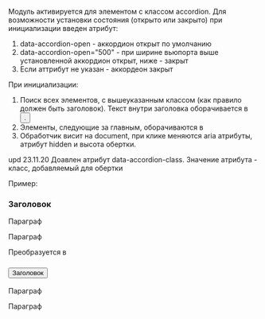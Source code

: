 Модуль активируется для элементом с классом accordion.
Для возможности установки состояния (открыто или закрыто) при инициализации введен
атрибут:
1. data-accordion-open - аккордион открыт по умолчанию
2. data-accordion-open="500" - при ширине вьюпорта выше установленной аккордион открыт,
ниже - закрыт
3. Если аттрибут не указан - аккордеон закрыт

При инициализации:
1. Поиск всех элементов, с вышеуказанным классом (как правило должен быть заголовок).
Текст внутри заголовка оборачивается в <button class="accordion__button">.
2. Элементы, следующие за главным, оборачиваются в <div class="accordion__content-wrapper">
3. Обработчик висит на document, при клике меняются aria атрибуты, атрибут hidden и высота обертки.

upd 23.11.20
Доавлен атрибут data-accordion-class. Значение атрибута - класс, добавляемый для обертки <div class="accordion__content-wrapper">


Пример:
<h3 class="accordion">
    Заголовок
</h3>
<p>Параграф</p>
<p>Параграф</p>

Преобразуется в
<h3 class="accordion">
  <button class="accordion__button" aria-expanded="true">
    Заголовок
  </button>
</h3>
<div class="accordion__content-wrapper">
  <p>Параграф</p>
  <p>Параграф</p>
</div>
